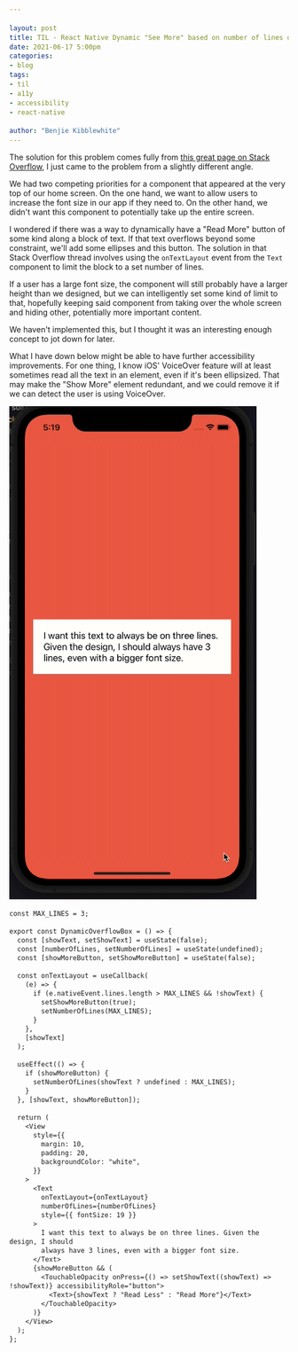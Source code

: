 ```yaml
---

layout: post
title: TIL - React Native Dynamic "See More" based on number of lines of text
date: 2021-06-17 5:00pm
categories:
- blog
tags:
- til
- a11y
- accessibility
- react-native

author: "Benjie Kibblewhite"
---
```


The solution for this problem comes fully from [this great page on Stack Overflow](https://stackoverflow.com/questions/55805233/how-to-show-for-text-more-less-in-react-naitve-javascript), I just came to the problem from a slightly different angle.

We had two competing priorities for a component that appeared at the very top of our home screen. On the one hand, we want to allow users to increase the font size in our app if they need to. On the other hand, we didn't want this component to potentially take up the entire screen.

I wondered if there was a way to dynamically have a "Read More" button of some kind along a block of text. If that text overflows beyond some constraint, we'll add some ellipses and this button. The solution in that Stack Overflow thread involves using the `onTextLayout` event from the `Text` component to limit the block to a set number of lines.

If a user has a large font size, the component will still probably have a larger height than we designed, but we can intelligently set some kind of limit to that, hopefully keeping said component from taking over the whole screen and hiding other, potentially more important content.

We haven't implemented this, but I thought it was an interesting enough concept to jot down for later. 

What I have down below might be able to have further accessibility improvements. For one thing, I know iOS' VoiceOver feature will at least sometimes read all the text in an element, even if it's been ellipsized. That may make the "Show More" element redundant, and we could remove it if we can detect the user is using VoiceOver.

![Alt](/images/dynamicSeeMoreExample.gif "Animated Gif showing the solution in action. The view starts with the text on three lines, normal size. The user closes the app, goes into their accessibility settings, and increases the font size. The user returns to the app, and we can see that the text has been truncated to 3 lines, cut off with an ellipsis. The user taps the 'See more' link that has now appeared, and the rest of the text appears. The link text changes to 'See less'.")

```
const MAX_LINES = 3;

export const DynamicOverflowBox = () => {
  const [showText, setShowText] = useState(false);
  const [numberOfLines, setNumberOfLines] = useState(undefined);
  const [showMoreButton, setShowMoreButton] = useState(false);

  const onTextLayout = useCallback(
    (e) => {
      if (e.nativeEvent.lines.length > MAX_LINES && !showText) {
        setShowMoreButton(true);
        setNumberOfLines(MAX_LINES);
      }
    },
    [showText]
  );

  useEffect(() => {
    if (showMoreButton) {
      setNumberOfLines(showText ? undefined : MAX_LINES);
    }
  }, [showText, showMoreButton]);

  return (
    <View
      style={{
        margin: 10,
        padding: 20,
        backgroundColor: "white",
      }}
    >
      <Text
        onTextLayout={onTextLayout}
        numberOfLines={numberOfLines}
        style={{ fontSize: 19 }}
      >
        I want this text to always be on three lines. Given the design, I should
        always have 3 lines, even with a bigger font size.
      </Text>
      {showMoreButton && (
        <TouchableOpacity onPress={() => setShowText((showText) => !showText)} accessibilityRole="button">
          <Text>{showText ? "Read Less" : "Read More"}</Text>
        </TouchableOpacity>
      )}
    </View>
  );
};
```
